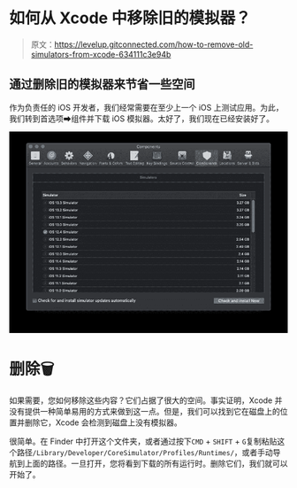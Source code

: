 # 如何从 Xcode 中移除旧的模拟器？

> 原文：<https://levelup.gitconnected.com/how-to-remove-old-simulators-from-xcode-634111c3e94b>

## 通过删除旧的模拟器来节省一些空间

作为负责任的 iOS 开发者，我们经常需要在至少上一个 iOS 上测试应用。为此，我们转到首选项➡组件并下载 iOS 模拟器。太好了，我们现在已经安装好了。

![](img/2aa3b4d2d08388a67dfda2bf2750cbad.png)

# 删除🗑

如果需要，您如何移除这些内容？它们占据了很大的空间。事实证明，Xcode 并没有提供一种简单易用的方式来做到这一点。但是，我们可以找到它在磁盘上的位置并删除它，Xcode 会检测到磁盘上没有模拟器。

很简单。在 Finder 中打开这个文件夹，或者通过按下`CMD` + `SHIFT` + `G`复制粘贴这个路径`/Library/Developer/CoreSimulator/Profiles/Runtimes/`，或者手动导航到上面的路径。一旦打开，您将看到下载的所有运行时。删除它们，我们就可以开始了。